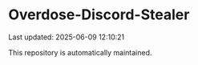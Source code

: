 # Overdose-Discord-Stealer

Last updated: 2025-06-09 12:10:21

This repository is automatically maintained.

